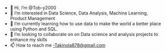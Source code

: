 - 👋 Hi, I’m @Tob-y2000
- 👀 I’m interested in Data Science, Data Analysis, Machine Learning, Product Management
- 🌱 I’m currently learning  how to use data to make the world a better place using Python and SQL.
- 💞️ I’m looking to collaborate on on Data science and analysis projects to enhance my skills
- 📫 How to reach me -Takinola878@gmail.com

<!---
Tob-y2000/Tob-y2000 is a ✨ special ✨ repository because its `README.md` (this file) appears on your GitHub profile.
You can click the Preview link to take a look at your changes.
--->
